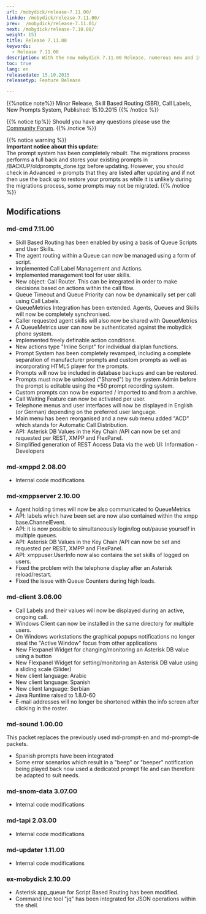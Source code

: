 ```yaml
---
url: /mobydick/release-7.11.00/
linkde: /mobydick/release-7.11.00/
prev:  /mobydick/release-7.11.01/
next: /mobydick/release-7.10.08/
weight: 151
title: Release 7.11.00
keywords: 
  - Release 7.11.00
description: With the new mobydick 7.11.00 Release, numerous new and improved functions are now available.
toc: true
lang: en
releasedate: 15.10.2015
releasetyp: Feature Release

---
```


{{%notice note%}}
Minor Release, Skill Based Routing (SBR), Call Labels, New Prompts System, Published: 15.10.2015 
{{% /notice %}}

{{% notice tip%}}
Should you have any questions please use the [Community Forum](http://community.pascom.net/forum.php?langid=6 "Visit our Forum").
{{% /notice %}}

{{% notice warning %}}  
**Important notice about this update:**<br/>
The prompt system has been completely rebuilt. The migrations process performs a full back and stores your existing prompts in /BACKUP/oldprompts_done.tgz before updating. However, you should check in Advanced -> prompts that they are listed after updating and if not then use the back up to restore your prompts as while it is unlikely during the migrations process, some prompts may not be migrated.
{{% /notice %}}


## Modifications

### md-cmd 7.11.00

*   Skill Based Routing has been enabled by using a basis of Queue Scripts and User Skills.
*   The agent routing within a Queue can now be managed using a form of script. 
*   Implemented Call Label Management and Actions.
*   Implemented management tool for user skills.
*   New object: Call Router. This can be integrated in order to make decisions based on actions within the call flow. 
*   Queue Timeout and Queue Priority can now be dynamically set per call using Call Labels.
*   QueueMetrics Integration has been extended. Agents, Queues and Skills will now be completely synchronised.
*   Caller requested agent skills will also now be shared with QueueMetrics
*   A QueueMetrics user can now be authenticated against the mobydick phone system.
*   Implemented freely definable action conditions.
*   New actions type "Inline Script" for individual dialplan functions.
*   Prompt System has been completely revamped, including a complete separation of manufacturer prompts and custom prompts as well as incorporating HTML5 player for the prompts.
*   Prompts will now be included in database backups and can be restored.
*   Prompts must now be unlocked ("Shared") by the system Admin before the prompt is editable using the *50 prompt recording system.
*   Custom prompts can now be exported / imported to and from a archive.
*   Call Waiting Feature can now be activated per user.
*   Telephone menus and user interfaces will now be displayed in English (or German) depending on the preferred user language. 
*   Main menu has been reorganised and a new sub menu added "ACD" which stands for Automatic Call Distribution.
*   API: Asterisk DB Values in the Key Chain /API can now be set and requested per REST, XMPP and FlexPanel.
*   Simplified generation of REST Access Data via the web UI: Information - Developers

### md-xmppd 2.08.00

*   Internal code modifications

### md-xmppserver 2.10.00

*   Agent holding times will now be also communicated to QueueMetrics 
*   API: labels which have been set are now also contained within the xmpp base.ChannelEvent.
*   API: it is now possible to simultaneously login/log out/pause yourself in multiple queues.
*   API: Asterisk DB Values in the Key Chain /API can now be set and requested per REST, XMPP and FlexPanel.
*   API: xmppuser.UserInfo now also contains the set skills of logged on users.
*   Fixed the problem with the telephone display after an Asterisk reload/restart.
*   Fixed the issue with Queue Counters during high loads.

### md-client 3.06.00

*   Call Labels and their values will now be displayed during an active, ongoing call.
*   Windows Client can now be installed in the same directory for multiple users. 
*   On Windows workstations the graphical popups notifications no longer steal the "Active Window" focus from other applications
*   New Flexpanel Widget for changing/monitoring an Asterisk DB value using a button
*   New Flexpanel Widget for setting/monitoring an Asterisk DB value using a sliding scale (Slider)
*   New client language: Arabic
*   New client language: Spanish
*   New client language: Serbian
*   Java Runtime raised to 1.8.0-60
*   E-mail addresses will no longer be shortened within the info screen after clicking in the roster.

### md-sound 1.00.00

This packet replaces the previously used md-prompt-en and md-prompt-de packets.

*   Spanish prompts have been integrated
*   Some error scenarios which result in a "beep" or "beeper" notification being played back now used a dedicated prompt file and can therefore be adapted to suit needs.

### md-snom-data 3.07.00

*   Internal code modifications

### md-tapi 2.03.00

*   Internal code modifications

### md-updater 1.11.00

*   Internal code modifications

### ex-mobydick 2.10.00

*   Asterisk app_queue for Script Based Routing has been modified.
*   Command line tool "jq" has been integrated for JSON operations within the shell.
